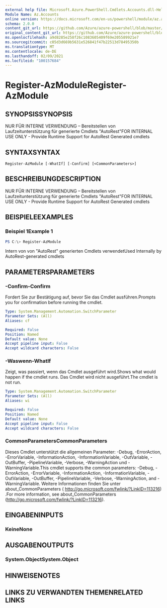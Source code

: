 ```yaml
---
external help file: Microsoft.Azure.PowerShell.Cmdlets.Accounts.dll-Help.xml
Module Name: Az.Accounts
online version: https://docs.microsoft.com/en-us/powershell/module/az.accounts/register-azmodule
schema: 2.0.0
content_git_url: https://github.com/Azure/azure-powershell/blob/master/src/Accounts/Accounts/help/Register-AzModule.md
original_content_git_url: https://github.com/Azure/azure-powershell/blob/master/src/Accounts/Accounts/help/Register-AzModule.md
ms.openlocfilehash: a9d8285e258f26c1083605409f69e205589921e7
ms.sourcegitcommit: c05d3d669b5631e526841f47b22513d78495350b
ms.translationtype: MT
ms.contentlocale: de-DE
ms.lasthandoff: 02/09/2021
ms.locfileid: "100157684"
---
```

# <span data-ttu-id="a909c-101">Register-AzModule</span><span class="sxs-lookup"><span data-stu-id="a909c-101">Register-AzModule</span></span>

## <span data-ttu-id="a909c-102">SYNOPSIS</span><span class="sxs-lookup"><span data-stu-id="a909c-102">SYNOPSIS</span></span>
<span data-ttu-id="a909c-103">NUR FÜR INTERNE VERWENDUNG – Bereitstellen von Laufzeitunterstützung für generierte Cmdlets "AutoRest"</span><span class="sxs-lookup"><span data-stu-id="a909c-103">FOR INTERNAL USE ONLY - Provide Runtime Support for AutoRest Generated cmdlets</span></span>

## <span data-ttu-id="a909c-104">SYNTAX</span><span class="sxs-lookup"><span data-stu-id="a909c-104">SYNTAX</span></span>

```
Register-AzModule [-WhatIf] [-Confirm] [<CommonParameters>]
```

## <span data-ttu-id="a909c-105">BESCHREIBUNG</span><span class="sxs-lookup"><span data-stu-id="a909c-105">DESCRIPTION</span></span>
<span data-ttu-id="a909c-106">NUR FÜR INTERNE VERWENDUNG – Bereitstellen von Laufzeitunterstützung für generierte Cmdlets "AutoRest"</span><span class="sxs-lookup"><span data-stu-id="a909c-106">FOR INTERNAL USE ONLY - Provide Runtime Support for AutoRest Generated cmdlets</span></span>

## <span data-ttu-id="a909c-107">BEISPIELE</span><span class="sxs-lookup"><span data-stu-id="a909c-107">EXAMPLES</span></span>

### <span data-ttu-id="a909c-108">Beispiel 1</span><span class="sxs-lookup"><span data-stu-id="a909c-108">Example 1</span></span>
```powershell
PS C:\> Register-AzModule
```

<span data-ttu-id="a909c-109">Intern von von "AutoRest" generierten Cmdlets verwendet</span><span class="sxs-lookup"><span data-stu-id="a909c-109">Used Internally by AutoRest-generated cmdlets</span></span>

## <span data-ttu-id="a909c-110">PARAMETERS</span><span class="sxs-lookup"><span data-stu-id="a909c-110">PARAMETERS</span></span>

### <span data-ttu-id="a909c-111">-Confirm</span><span class="sxs-lookup"><span data-stu-id="a909c-111">-Confirm</span></span>
<span data-ttu-id="a909c-112">Fordert Sie zur Bestätigung auf, bevor Sie das Cmdlet ausführen.</span><span class="sxs-lookup"><span data-stu-id="a909c-112">Prompts you for confirmation before running the cmdlet.</span></span>

```yaml
Type: System.Management.Automation.SwitchParameter
Parameter Sets: (All)
Aliases: cf

Required: False
Position: Named
Default value: None
Accept pipeline input: False
Accept wildcard characters: False
```

### <span data-ttu-id="a909c-113">-Waswenn</span><span class="sxs-lookup"><span data-stu-id="a909c-113">-WhatIf</span></span>
<span data-ttu-id="a909c-114">Zeigt, was passiert, wenn das Cmdlet ausgeführt wird.</span><span class="sxs-lookup"><span data-stu-id="a909c-114">Shows what would happen if the cmdlet runs.</span></span> <span data-ttu-id="a909c-115">Das Cmdlet wird nicht ausgeführt.</span><span class="sxs-lookup"><span data-stu-id="a909c-115">The cmdlet is not run.</span></span>

```yaml
Type: System.Management.Automation.SwitchParameter
Parameter Sets: (All)
Aliases: wi

Required: False
Position: Named
Default value: None
Accept pipeline input: False
Accept wildcard characters: False
```

### <span data-ttu-id="a909c-116">CommonParameters</span><span class="sxs-lookup"><span data-stu-id="a909c-116">CommonParameters</span></span>
<span data-ttu-id="a909c-117">Dieses Cmdlet unterstützt die allgemeinen Parameter: -Debug, -ErrorAction, -ErrorVariable, -InformationAction, -InformationVariable, -OutVariable, -OutBuffer, -PipelineVariable, -Verbose, -WarningAction und -WarningVariable.</span><span class="sxs-lookup"><span data-stu-id="a909c-117">This cmdlet supports the common parameters: -Debug, -ErrorAction, -ErrorVariable, -InformationAction, -InformationVariable, -OutVariable, -OutBuffer, -PipelineVariable, -Verbose, -WarningAction, and -WarningVariable.</span></span> <span data-ttu-id="a909c-118">Weitere Informationen finden Sie unter about_CommonParameters ( http://go.microsoft.com/fwlink/?LinkID=113216) .</span><span class="sxs-lookup"><span data-stu-id="a909c-118">For more information, see about_CommonParameters (http://go.microsoft.com/fwlink/?LinkID=113216).</span></span>

## <span data-ttu-id="a909c-119">EINGABEN</span><span class="sxs-lookup"><span data-stu-id="a909c-119">INPUTS</span></span>

### <span data-ttu-id="a909c-120">Keine</span><span class="sxs-lookup"><span data-stu-id="a909c-120">None</span></span>

## <span data-ttu-id="a909c-121">AUSGABEN</span><span class="sxs-lookup"><span data-stu-id="a909c-121">OUTPUTS</span></span>

### <span data-ttu-id="a909c-122">System.Object</span><span class="sxs-lookup"><span data-stu-id="a909c-122">System.Object</span></span>
## <span data-ttu-id="a909c-123">HINWEISE</span><span class="sxs-lookup"><span data-stu-id="a909c-123">NOTES</span></span>

## <span data-ttu-id="a909c-124">LINKS ZU VERWANDTEN THEMEN</span><span class="sxs-lookup"><span data-stu-id="a909c-124">RELATED LINKS</span></span>
